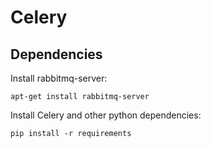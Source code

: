 # Celery

## Dependencies

Install rabbitmq-server:

    apt-get install rabbitmq-server

Install Celery and other python dependencies:

    pip install -r requirements
